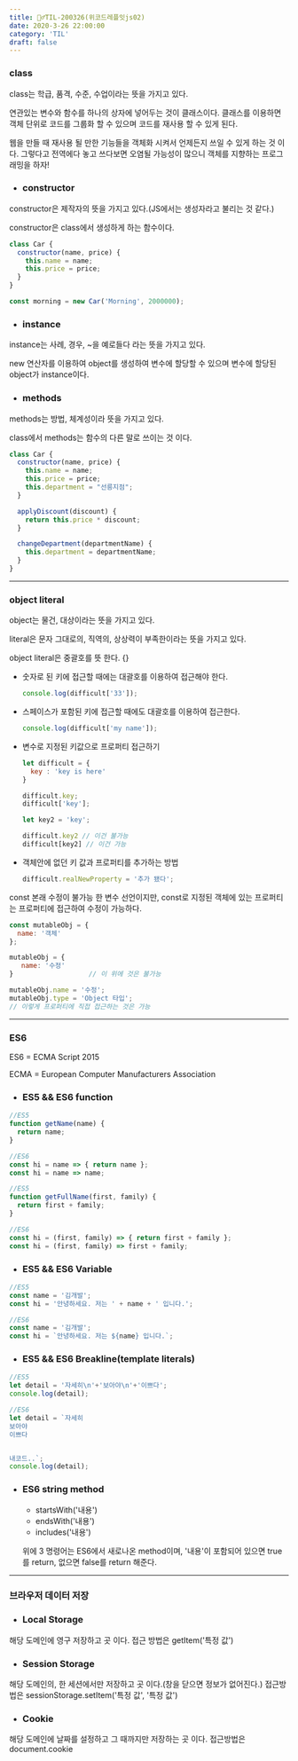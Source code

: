 ```yaml
---
title: 🏃‍♂️TIL-200326(위코드레플잇js02)
date: 2020-3-26 22:00:00
category: 'TIL'
draft: false
---
```




### class

class는 학급, 품격, 수준, 수업이라는 뜻을 가지고 있다.

연관있는 변수와 함수를 하나의 상자에 넣어두는 것이 클래스이다. 클래스를 이용하면 객체 단위로 코드를 그룹화 할 수 있으며 코드를 재사용 할 수 있게 된다.

웹을 만들 때 재사용 될 만한 기능들을 객체화 시켜서 언제든지 쓰일 수 있게 하는 것 이다. 그렇다고 전역에다 놓고 쓰다보면 오염될 가능성이 많으니 객체를 지향하는 프로그래밍을 하자!

- ### constructor

constructor은 제작자의 뜻을 가지고 있다.(JS에서는 생성자라고 불리는 것 같다.)

constructor은 class에서 생성하게 하는 함수이다. 

```javascript
class Car {
  constructor(name, price) {
    this.name = name;
    this.price = price;
  }
}

const morning = new Car('Morning', 2000000);
```

- ### instance

instance는 사례, 경우, ~을 예로들다 라는 뜻을 가지고 있다.

new 연산자를 이용하여 object를 생성하여 변수에 할당할 수 있으며 변수에 할당된 object가 instance이다.

- ### methods

methods는 방법, 체계성이라 뜻을 가지고 있다.

class에서 methods는 함수의 다른 말로 쓰이는 것 이다. 

```javascript
class Car {
  constructor(name, price) {
    this.name = name;
    this.price = price;
    this.department = "선릉지점";
  }

  applyDiscount(discount) {  
    return this.price * discount;   
  }

  changeDepartment(departmentName) {
    this.department = departmentName;
  }
}
```

---

### object literal

object는 물건, 대상이라는 뜻을 가지고 있다.

literal은 문자 그대로의, 직역의, 상상력이 부족한이라는 뜻을 가지고 있다.

object literal은 중괄호를 뜻 한다. {}

- 숫자로 된 키에 접근할 때에는 대괄호를 이용하여 접근해야 한다.

  ```javascript
  console.log(difficult['33']);
  ```

- 스페이스가 포함된 키에 접근할 때에도 대괄호를 이용하여 접근한다.

  ```javascript
  console.log(difficult['my name']);
  ```

- 변수로 지정된 키값으로 프로퍼티 접근하기

  ```javascript
  let difficult = {
  	key : 'key is here'
  }
  
  difficult.key;
  difficult['key'];
  
  let key2 = 'key';
  
  difficult.key2 // 이건 불가능
  difficult[key2] // 이건 가능
  ```

- 객체안에 없던 키 값과 프로퍼티를 추가하는 방법

  ```javascript
  difficult.realNewProperty = '추가 됐다';
  ```

const 본래 수정이 불가능 한 변수 선언이지만, const로 지정된 객체에 있는 프로퍼티는 프로퍼티에 접근하여 수정이 가능하다.

```javascript
const mutableObj = {
  name: '객체'
};

mutableObj = {   
   name: '수정'
}					// 이 위에 것은 불가능

mutableObj.name = '수정';
mutableObj.type = 'Object 타입'; 
// 이렇게 프로퍼티에 직접 접근하는 것은 가능
```

---

### ES6

ES6 = ECMA Script 2015

ECMA = European Computer Manufacturers Association

- ### ES5 && ES6 function

```javascript
//ES5
function getName(name) {
  return name;
}

//ES6
const hi = name => { return name };
const hi = name => name;

//ES5
function getFullName(first, family) {
  return first + family;
}

//ES6
const hi = (first, family) => { return first + family };
const hi = (first, family) => first + family;
```

- ### ES5 && ES6 Variable

```javascript
//ES5
const name = '김개발';
const hi = '안녕하세요. 저는 ' + name + ' 입니다.';

//ES6
const name = '김개발';
const hi = `안녕하세요. 저는 ${name} 입니다.`;
```

- ### ES5 && ES6 Breakline(template literals)

```javascript
//ES5
let detail = '자세히\n'+'보아야\n'+'이쁘다';
console.log(detail);

//ES6
let detail = `자세히 
보아야
이쁘다


내코드..`;
console.log(detail);
```

- ### ES6 string method
  - startsWith('내용')
  - endsWith('내용')
  - includes('내용')

  위에 3 명령어는 ES6에서 새로나온 method이며, '내용'이 포함되어 있으면 true를 return, 없으면 false를 return 해준다.

---

### 브라우저 데이터 저장

- ### Local Storage

해당 도메인에 영구 저장하고 곳 이다. 접근 방법은 getItem('특정 값')

- ### Session Storage

해당 도메인의, 한 세션에서만 저장하고 곳 이다.(창을 닫으면 정보가 없어진다.) 접근방법은 sessionStorage.setItem('특정 값', '특정 값')

- ### Cookie

해당 도메인에 날짜를 설정하고 그 때까지만 저장하는 곳 이다. 접근방법은 document.cookie

